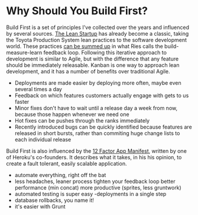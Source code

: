 # Why Should You Build First?

Build First is a set of principles I've collected over the years and influenced by several sources. [The Lean Startup](http://www.amazon.com/dp/0307887898 "The Lean Startup book, by Eric Ries") has already become a classic, taking the Toyota Production System lean practices to the software development world. These practices [can be summed up](/2013/07/29/lean-development-principles "Lean Development Principles") in what Ries calls the build-measure-learn feedback loop. Following this iterative approach to development is similar to Agile, but with the difference that any feature should be immediately releasable. Kanban is one way to approach lean development, and it has a number of benefits over traditional Agile.

- Deployments are made easier by deploying more often, maybe even several times a day
- Feedback on which features customers actually engage with gets to us faster
- Minor fixes don't have to wait until a release day a week from now, because those happen whenever we need one
- Hot fixes can be pushes through the ranks immediately
- Recently introduced bugs can be quickly identified because features are released in short bursts, rather than commiting huge change lists to each individual release



Build First is also influenced by the [12 Factor App Manifest](http://12factor.net "Heroku's 12 Factor App manifest"), written by one of Heroku's co-founders. It describes what it takes, in his his opinion, to create a fault tolerant, easily scalable application. 


- automate everything, right off the bat
- less headaches, leaner process
tighten your feedback loop
better performance (min concat)
more productive (sprites, less gruntwork)
- automated testing is super easy
-deployments in a single step
- database rollbacks, you name it!
- it's easier with Grunt

